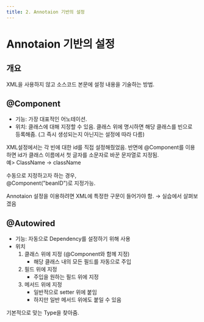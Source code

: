 ```yaml
---
title: 2. Annotaion 기반의 설정
---
```


# Annotaion 기반의 설정

## 개요

XML을 사용하지 않고 소스코드 본문에 설정 내용을 기술하는 방법. 

## @Component

- 기능: 가장 대표적인 어노테이션.
- 위치: 클래스에 대해 지정할 수 있음. 클래스 위에 명시하면 해당 클래스를 빈으로 등록해줌. (그 즉시 생성되는지 아닌지는 설정에 따라 다름)

XML설정에서는 각 빈에 대한 id를 직접 설정해줬었음. 반면에 @Component를 이용하면 id가 클래스 이름에서 첫 글자를 소문자로 바꾼 문자열로 지정됨.  
예> ClassName → className

수동으로 지정하고자 하는 경우,  
@Component("beanID")로 지정가능.


Annotaion 설정을 이용하려면 XML에 특정한 구문이 들어가야 함. → 실습에서 살펴보겠음

## @Autowired

- 기능: 자동으로 Dependency를 설정하기 위해 사용
- 위치
    1. 클래스 위에 지정 (@Component와 함께 지정)
        - 해당 클래스 내의 모든 필드를 자동으로 주입
    2. 필드 위에 지정
        - 주입을 원하는 필드 위에 지정
    3. 메서드 위에 지정
        - 일반적으로 setter 위에 붙임
        - 하지만 일반 메서드 위에도 붙일 수 있음

기본적으로 맞는 Type을 찾아줌.


